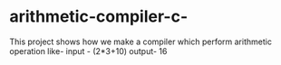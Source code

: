 # arithmetic-compiler-c-
This project shows how we make a compiler which perform arithmetic operation
like-
input - (2*3+10)
output- 16
